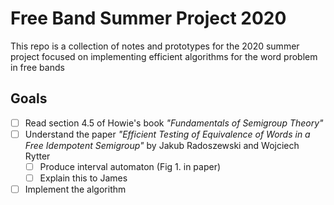 # Free Band Summer Project 2020

This repo is a collection of notes and prototypes for the 2020 summer project 
focused on implementing efficient algorithms for the word problem in free bands

## Goals

- [ ] Read section 4.5 of Howie's book *"Fundamentals of Semigroup Theory"*
- [ ] Understand the paper *"Efficient Testing of Equivalence of Words 
in a Free Idempotent Semigroup"* by Jakub Radoszewski and Wojciech Rytter
  - [ ] Produce interval automaton (Fig 1. in paper)
  - [ ] Explain this to James
- [ ] Implement the algorithm
